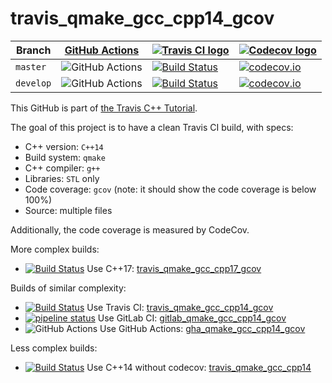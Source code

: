 # travis_qmake_gcc_cpp14_gcov

Branch   |[GitHub Actions](https://github.com/richelbilderbeek/travis_qmake_gcc_cpp14_gcov/actions)                                  |[![Travis CI logo](TravisCI.png)](https://travis-ci.org)                                                                                                                    |[![Codecov logo](Codecov.png)](https://www.codecov.io)
---------|---------------------------------------------------------------------------------------------------------------------------|----------------------------------------------------------------------------------------------------------------------------------------------------------------------------|----------------------------------------------------------------------------------------------------------------------------------------------------------------------------------------------------------
`master` |![GitHub Actions](https://github.com/richelbilderbeek/travis_qmake_gcc_cpp14_gcov/workflows/check/badge.svg?branch=master) |[![Build Status](https://travis-ci.org/richelbilderbeek/travis_qmake_gcc_cpp14_gcov.svg?branch=master)](https://travis-ci.org/richelbilderbeek/travis_qmake_gcc_cpp14_gcov) |[![codecov.io](https://codecov.io/github/richelbilderbeek/travis_qmake_gcc_cpp14_gcov/coverage.svg?branch=master)](https://codecov.io/github/richelbilderbeek/travis_qmake_gcc_cpp14_gcov/branch/master)
`develop`|![GitHub Actions](https://github.com/richelbilderbeek/travis_qmake_gcc_cpp14_gcov/workflows/check/badge.svg?branch=develop)|[![Build Status](https://travis-ci.org/richelbilderbeek/travis_qmake_gcc_cpp14_gcov.svg?branch=develop)](https://travis-ci.org/richelbilderbeek/travis_qmake_gcc_cpp14_gcov)|[![codecov.io](https://codecov.io/github/richelbilderbeek/travis_qmake_gcc_cpp14_gcov/coverage.svg?branch=develop)](https://codecov.io/github/richelbilderbeek/travis_qmake_gcc_cpp14_gcov/branch/develop)

This GitHub is part of [the Travis C++ Tutorial](https://github.com/richelbilderbeek/travis_cpp_tutorial).

The goal of this project is to have a clean Travis CI build, with specs:
 * C++ version: `C++14`
 * Build system: `qmake`
 * C++ compiler: `g++`
 * Libraries: `STL` only
 * Code coverage: `gcov` (note: it should show the code coverage is below 100%)
 * Source: multiple files

Additionally, the code coverage is measured by CodeCov.

More complex builds:

 * [![Build Status](https://travis-ci.org/richelbilderbeek/travis_qmake_gcc_cpp17_gcov.svg?branch=master)](https://travis-ci.org/richelbilderbeek/travis_qmake_gcc_cpp17_gcov) Use C++17: [travis_qmake_gcc_cpp17_gcov](https://www.github.com/richelbilderbeek/travis_qmake_gcc_cpp17_gcov)

Builds of similar complexity:

 * [![Build Status](https://travis-ci.org/richelbilderbeek/travis_qmake_gcc_cpp14_gcov.svg?branch=master)](https://travis-ci.org/richelbilderbeek/travis_qmake_gcc_cpp14_gcov) Use Travis CI: [travis_qmake_gcc_cpp14_gcov](https://www.github.com/richelbilderbeek/travis_qmake_gcc_cpp14_gcov)
 * [![pipeline status](https://gitlab.com/richelbilderbeek/gitlab_qmake_gcc_cpp14_gcov/badges/master/pipeline.svg)](https://gitlab.com/richelbilderbeek/gitlab_qmake_gcc_cpp14_gcov/commits/master) Use GitLab CI: [gitlab_qmake_gcc_cpp14_gcov](https://www.gitlab.com/richelbilderbeek/gitlab_qmake_gcc_cpp14_gcov)
 * ![GitHub Actions](https://github.com/richelbilderbeek/gha_qmake_gcc_cpp14_gcov/workflows/check/badge.svg?branch=master) Use GitHub Actions: [gha_qmake_gcc_cpp14_gcov](https://www.github.com/richelbilderbeek/gha_qmake_gcc_cpp14_gcov)

Less complex builds:

 * [![Build Status](https://travis-ci.org/richelbilderbeek/travis_qmake_gcc_cpp14.svg?branch=master)](https://travis-ci.org/richelbilderbeek/travis_qmake_gcc_cpp14) Use C++14 without codecov: [travis_qmake_gcc_cpp14](https://www.github.com/richelbilderbeek/travis_qmake_gcc_cpp14)


